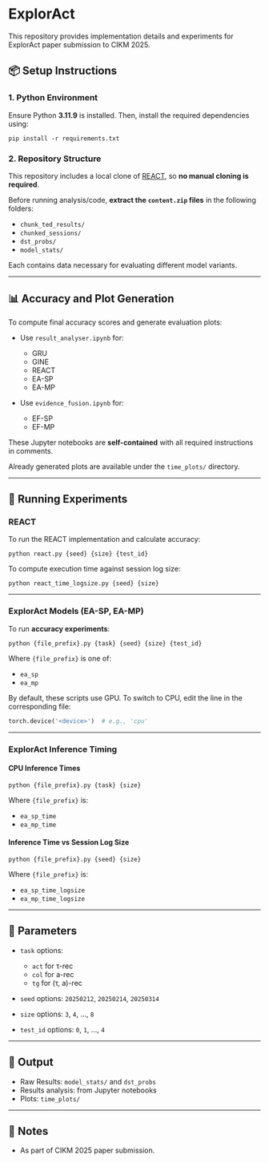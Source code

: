 # ExplorAct

This repository provides implementation details and experiments for ExplorAct paper submission to CIKM 2025.

## 📦 Setup Instructions

### 1. Python Environment

Ensure Python **3.11.9** is installed. Then, install the required dependencies using:

```
pip install -r requirements.txt
```

### 2. Repository Structure

This repository includes a local clone of [REACT](https://github.com/TAU-DB/REACT-IDA-Recommendation-benchmark), so **no manual cloning is required**.

Before running analysis/code, **extract the `content.zip` files** in the following folders:

- `chunk_ted_results/`
- `chunked_sessions/`
- `dst_probs/`
- `model_stats/`

Each contains data necessary for evaluating different model variants.

---

## 📊 Accuracy and Plot Generation

To compute final accuracy scores and generate evaluation plots:

- Use `result_analyser.ipynb` for:
  - GRU
  - GINE
  - REACT
  - EA-SP
  - EA-MP

- Use `evidence_fusion.ipynb` for:
  - EF-SP
  - EF-MP

These Jupyter notebooks are **self-contained** with all required instructions in comments.

Already generated plots are available under the `time_plots/` directory.

---

## 🚀 Running Experiments

### REACT

To run the REACT implementation and calculate accuracy:

```
python react.py {seed} {size} {test_id}
```

To compute execution time against session log size:

```
python react_time_logsize.py {seed} {size}
```

---

### ExplorAct Models (EA-SP, EA-MP)

To run **accuracy experiments**:

```
python {file_prefix}.py {task} {seed} {size} {test_id}
```

Where `{file_prefix}` is one of:
- `ea_sp`
- `ea_mp`

By default, these scripts use GPU. To switch to CPU, edit the line in the corresponding file:

```python
torch.device('<device>')  # e.g., 'cpu'
```

---

### ExplorAct Inference Timing

#### CPU Inference Times

```
python {file_prefix}.py {task} {size}
```

Where `{file_prefix}` is:
- `ea_sp_time`
- `ea_mp_time`

#### Inference Time vs Session Log Size

```
python {file_prefix}.py {seed} {size}
```

Where `{file_prefix}` is:
- `ea_sp_time_logsize`
- `ea_mp_time_logsize`

---

## 🧪 Parameters

- `task` options:
  - `act` for τ-rec
  - `col` for a-rec
  - `tg` for (τ, a)-rec

- `seed` options: `20250212`, `20250214`, `20250314`
- `size` options: `3`, `4`, ..., `8`
- `test_id` options: `0`, `1`, ..., `4`

---

## 📁 Output
 
- Raw Results: `model_stats/` and `dst_probs` 
- Results analysis: from Jupyter notebooks  
- Plots: `time_plots/`

---

## 🔧 Notes

- As part of CIKM 2025 paper submission.

